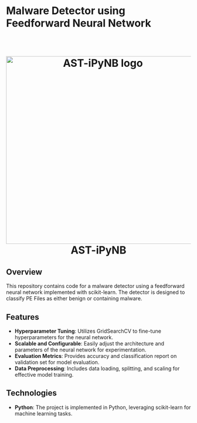 # Malware Detector using Feedforward Neural Network

<h1 align="center">
  <br>
  <img width="512" alt="AST-iPyNB logo" src="https://github.com/Simo56/AST-iPyNB/assets/20564263/967fa4ba-d31a-4d33-8e07-2978e184c7ff">
  <br>
  AST-iPyNB
  <br>
</h1>

## Overview

This repository contains code for a malware detector using a feedforward neural network implemented with scikit-learn. The detector is designed to classify PE Files as either benign or containing malware.

## Features

- **Hyperparameter Tuning**: Utilizes GridSearchCV to fine-tune hyperparameters for the neural network.
- **Scalable and Configurable**: Easily adjust the architecture and parameters of the neural network for experimentation.
- **Evaluation Metrics**: Provides accuracy and classification report on validation set for model evaluation.
- **Data Preprocessing**: Includes data loading, splitting, and scaling for effective model training.

## Technologies

- **Python**: The project is implemented in Python, leveraging scikit-learn for machine learning tasks.
